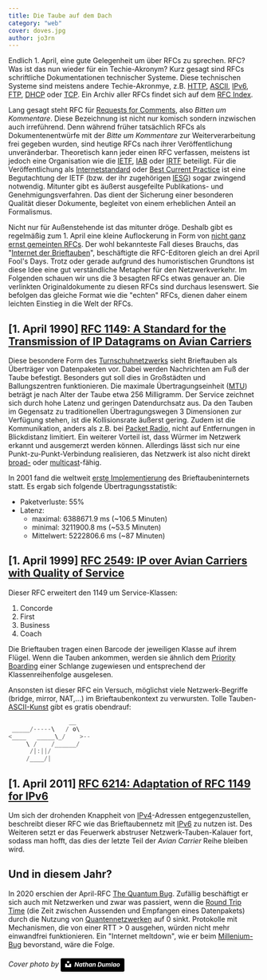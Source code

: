 ```yaml
---
title: Die Taube auf dem Dach
category: "web"
cover: doves.jpg
author: jo3rn
---
```


Endlich 1. April, eine gute Gelegenheit um über RFCs zu sprechen. RFC? Was ist das nun wieder für ein Techie-Akronym? Kurz gesagt sind RFCs schriftliche Dokumentationen technischer Systeme. Diese technischen Systeme sind meistens andere Techie-Akronmye, z.B. [HTTP](https://tools.ietf.org/html/rfc7540), [ASCII](https://tools.ietf.org/html/rfc20), [IPv6](https://tools.ietf.org/html/rfc8200), [FTP](https://tools.ietf.org/html/rfc959), [DHCP](https://tools.ietf.org/html/rfc2131) oder [TCP](https://tools.ietf.org/html/rfc793). Ein Archiv aller RFCs findet sich auf dem [RFC Index](https://www.rfc-editor.org/rfc-index-100a.html).

Lang gesagt steht RFC für [Requests for Comments](https://en.wikipedia.org/wiki/Request_for_Comments), also *Bitten um Kommentare*. Diese Bezeichnung ist nicht nur komisch sondern inzwischen auch irreführend. Denn während früher tatsächlich RFCs als Dokumentenentwürfe mit der *Bitte um Kommentare* zur Weiterverarbeitung frei gegeben wurden, sind heutige RFCs nach ihrer Veröffentlichung unveränderbar. Theoretisch kann jeder einen RFC verfassen, meistens ist jedoch eine Organisation wie die [IETF](https://www.ietf.org/), [IAB](https://www.iab.org/) oder [IRTF](https://irtf.org/) beteiligt. Für die Veröffentlichung als [Internetstandard](https://www.rfc-editor.org/standards) oder [Best Current Practice](http://www.rfc-editor.org/search/rfc_search_detail.php?page=All&rfc=bcp) ist eine Begutachtung der IETF (bzw. der ihr  zugehörigen [IESG](https://www.ietf.org/about/groups/iesg/)) sogar zwingend notwendig. Mitunter gibt es äußerst ausgefeilte Publikations- und Genehmigungsverfahren. Das dient der Sicherung einer besonderen Qualität dieser Dokumente, begleitet von einem erheblichen Anteil an Formalismus.

Nicht nur für Außenstehende ist das mitunter dröge. Deshalb gibt es regelmäßig zum 1. April eine kleine Auflockerung in Form von [nicht ganz ernst gemeinten RFCs](https://en.wikipedia.org/wiki/April_Fools%27_Day_Request_for_Comments). Der wohl bekannteste Fall dieses Brauchs, das "[Internet der Brieftauben](https://de.wikipedia.org/wiki/Internet_Protocol_over_Avian_Carriers)", beschäftigte die RFC-Editoren gleich an drei April Fool's Days. Trotz oder gerade aufgrund des humoristischen Grundtons ist diese Idee eine gut verständliche Metapher für den Netzwerkverkehr. Im Folgenden schauen wir uns die 3 besagten RFCs etwas genauer an. Die verlinkten Originaldokumente zu diesen RFCs sind durchaus lesenswert. Sie befolgen das gleiche Format wie die "echten" RFCs, dienen daher einem leichten Einstieg in die Welt der RFCs.

## [1. April 1990] [RFC 1149: A Standard for the Transmission of IP Datagrams on Avian Carriers](https://tools.ietf.org/html/rfc1149)

Diese besondere Form des [Turnschuhnetzwerks](https://de.wikipedia.org/wiki/Turnschuhnetzwerk) sieht Brieftauben als Überträger von Datenpaketen vor. Dabei werden Nachrichten am Fuß der Taube befestigt. Besonders gut soll dies in Großstädten und Ballungszentren funktionieren. Die maximale Übertragungseinheit ([MTU](https://de.wikipedia.org/wiki/Maximum_Transmission_Unit)) beträgt je nach Alter der Taube etwa 256 Milligramm. Der Service zeichnet sich durch hohe Latenz und geringen Datendurchsatz aus. Da den Tauben im Gegensatz zu traditionellen Übertragungswegen 3 Dimensionen zur Verfügung stehen, ist die Kollisionsrate äußerst gering. Zudem ist die Kommunikation, anders als z.B. bei [Packet Radio](https://de.wikipedia.org/wiki/Packet_Radio), nicht auf Entfernungen in Blickdistanz limitiert. Ein weiterer Vorteil ist, dass Würmer im Netzwerk erkannt und ausgemerzt werden können. Allerdings lässt sich nur eine Punkt-zu-Punkt-Verbindung realisieren, das Netzwerk ist also nicht direkt [broad-](https://de.wikipedia.org/wiki/Broadcast) oder [multicast](https://de.wikipedia.org/wiki/Multicast)-fähig.

In 2001 fand die weltweit [erste Implementierung](https://www.blug.linux.no/rfc1149/) des Brieftaubeninternets statt. Es ergab sich folgende Übertragungsstatistik:
* Paketverluste: 55%
* Latenz:
    * maximal: 6388671.9 ms (~106.5 Minuten)
    * minimal: 3211900.8 ms (~53.5 Minuten)
    * Mittelwert: 5222806.6 ms (~87 Minuten)

## [1. April 1999] [RFC 2549: IP over Avian Carriers with Quality of Service](https://tools.ietf.org/html/rfc2549)

Dieser RFC erweitert den 1149 um Service-Klassen:
1. Concorde
2. First
3. Business
4. Coach

Die Brieftauben tragen einen Barcode der jeweiligen Klasse auf ihrem Flügel. Wenn die Tauben ankommen, werden sie ähnlich dem [Priority Boarding](https://www.expedia.de/explore/reiselexikon-priority-boarding) einer Schlange zugewiesen und entsprechend der Klassenreihenfolge ausgelesen.

Ansonsten ist dieser RFC ein Versuch, möglichst viele Netzwerk-Begriffe (bridge, mirror, NAT,...) im Brieftaubenkontext zu verwursten. Tolle Tauben-[ASCII-Kunst](https://de.wikipedia.org/wiki/ASCII-Art) gibt es gratis obendrauf:

``` java
                 __
 _____/-----\   / o\    
<____   _____\_/    >--    
     \ /    /______/    
      /|:||/    
     /____/|     
```

## [1. April 2011] [RFC 6214: Adaptation of RFC 1149 for IPv6](https://tools.ietf.org/html/rfc6214)

Um sich der drohenden Knappheit von [IPv4](https://de.wikipedia.org/wiki/IPv4)-Adressen entgegenzustellen, beschreibt dieser RFC wie das Brieftaubennetz mit [IPv6](https://de.wikipedia.org/wiki/IPv6) zu nutzen ist. Des Weiteren setzt er das Feuerwerk abstruser Netzwerk-Tauben-Kalauer fort, sodass man hofft, das dies der letzte Teil der *Avian Carrier* Reihe bleiben wird.

## Und in diesem Jahr?

In 2020 erschien der April-RFC [The Quantum Bug](https://tools.ietf.org/html/rfc8774). Zufällig beschäftigt er sich auch mit Netzwerken und zwar was passiert, wenn die [Round Trip Time](https://de.wikipedia.org/wiki/Paketumlaufzeit) (die Zeit zwischen Aussenden und Empfangen eines Datenpakets) durch die Nutzung von [Quantennetzwerken](https://de.wikipedia.org/wiki/Quantennetzwerk) auf 0 sinkt. Protokolle mit Mechanismen, die von einer RTT > 0 ausgehen, würden nicht mehr einwandfrei funktionieren. Ein "Internet meltdown", wie er beim [Millenium-Bug](https://de.wikipedia.org/wiki/Jahr-2000-Problem) bevorstand, wäre die Folge.

###### Cover photo by <a style="background-color:black;color:white;text-decoration:none;padding:4px 6px;font-family:-apple-system, BlinkMacSystemFont, &quot;San Francisco&quot;, &quot;Helvetica Neue&quot;, Helvetica, Ubuntu, Roboto, Noto, &quot;Segoe UI&quot;, Arial, sans-serif;font-size:12px;font-weight:bold;line-height:1.2;display:inline-block;border-radius:3px" href="https://unsplash.com/@nate_dumlao?utm_medium=referral&amp;utm_campaign=photographer-credit&amp;utm_content=creditBadge" target="_blank" rel="noopener noreferrer" title="Download free do whatever you want high-resolution photos from Nathan Dumlao"><span style="display:inline-block;padding:2px 3px"><svg xmlns="http://www.w3.org/2000/svg" style="height:12px;width:auto;position:relative;vertical-align:middle;top:-2px;fill:white" viewBox="0 0 32 32"><path d="M10 9V0h12v9H10zm12 5h10v18H0V14h10v9h12v-9z"></path></svg></span><span style="display:inline-block;padding:2px 3px">Nathan Dumlao</span></a>